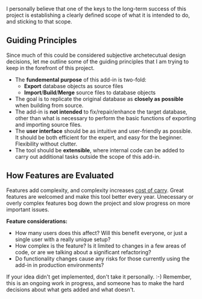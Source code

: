 I personally believe that one of the keys to the long-term success of this project is establishing a clearly defined scope of what it is intended to do, and sticking to that scope.

## Guiding Principles
Since much of this could be considered subjective archetecutual design decisions, let me outline some of the guiding principles that I am trying to keep in the forefront of this project.
* The **fundemental purpose** of this add-in is two-fold:
  * **Export** database objects as source files
  * **Import**/**Build**/**Merge** source files to database objects
* The goal is to replicate the original database as **closely as possible** when building from source.
* The add-in is **not intended** to fix/repair/enhance the target database, other than what is necessary to perform the basic functions of exporting and importing source files.
* The **user interface** should be as intuitive and user-friendly as possible. It should be both efficient for the expert, and easy for the beginner. Flexibility without clutter.
* The tool should be **extensible**, where internal code can be added to carry out additional tasks outside the scope of this add-in.


## How Features are Evaluated
Features add complexity, and complexity increases [cost of carry](https://martinfowler.com/bliki/Yagni.html). Great features are welcomed and make this tool better every year. Unecessary or overly complex features bog down the project and slow progress on more important issues.

**Feature considerations:**
* How many users does this affect? Will this benefit everyone, or just a single user with a really unique setup?
* How complex is the feature? Is it limited to changes in a few areas of code, or are we talking about a significant refactoring?
* Do functionality changes cause any risks for those currently using the add-in in production environments?

If your idea didn't get implemented, don't take it personally.  :-)  Remember, this is an ongoing work in progress, and someone has to make the hard decisions about what gets added and what doesn't.
